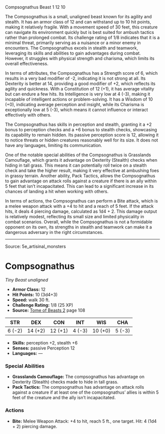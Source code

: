 <MonsterName/>Compsognathus</MonsterName>
<CreatureType/>Beast</CreatureType>
<CR/>1</CR>
<AC/>12</AC>
<HP/>10</HP>
<summary>The Compsognathus is a small, unaligned beast known for its agility and stealth. It has an armor class of 12 and can withstand up to 10 hit points, making it relatively fragile. With a movement speed of 30 feet, this creature can navigate its environment quickly but is best suited for ambush tactics rather than prolonged combat. Its challenge rating of 1/8 indicates that it is a minimal threat, primarily serving as a nuisance or a minor enemy in encounters. The Compsognathus excels in stealth and teamwork, leveraging its skills and abilities to gain advantages during combat. However, it struggles with physical strength and charisma, which limits its overall effectiveness.</summary>

<detail>

In terms of attributes, the Compsognathus has a Strength score of 6, which results in a very bad modifier of -2, indicating it is not strong at all. Its Dexterity is better at 14, providing a good modifier of +2, which reflects its agility and quickness. With a Constitution of 12 (+1), it has average vitality but can endure a few hits. Its Intelligence is very low at 4 (-3), making it incapable of intelligent actions or problem-solving. It has a Wisdom of 10 (+0), indicating average perception and insight, while its Charisma is exceptionally low at 5 (-3), which means it cannot influence or interact effectively with others.

The Compsognathus has skills in perception and stealth, granting it a +2 bonus to perception checks and a +6 bonus to stealth checks, showcasing its capability to remain hidden. Its passive perception score is 12, allowing it to notice threats or hidden creatures reasonably well for its size. It does not have any languages, limiting its communication.

One of the notable special abilities of the Compsognathus is Grasslands Camouflage, which grants it advantage on Dexterity (Stealth) checks when hiding in tall grass. This means it can potentially roll twice on a stealth check and take the higher result, making it very effective at ambushing foes in grassy terrain. Another ability, Pack Tactics, allows the Compsognathus to gain advantage on attack rolls against a creature if there is an ally within 5 feet that isn’t incapacitated. This can lead to a significant increase in its chances of landing a hit when working with others.

In terms of actions, the Compsognathus can perform a Bite attack, which is a melee weapon attack with a +4 to hit and a reach of 5 feet. If the attack hits, it deals 4 piercing damage, calculated as 1d4 + 2. This damage output is relatively modest, reflecting its small size and limited physicality in combat scenarios. Overall, while the Compsognathus is not a formidable opponent on its own, its strengths in stealth and teamwork can make it a dangerous adversary in the right circumstances.</detail>



---

Source: 5e_artisinal_monsters

# Compsognathus

*Tiny* *Beast* *unaligned*

- **Armor Class:** 12
- **Hit Points:** 10 (3d4+3)
- **Speed:** walk 30 ft.
- **Challenge Rating:** 1/8 (25 XP)
- **Source:** [Tome of Beasts 2](https://koboldpress.com/kpstore/product/tome-of-beasts-2-for-5th-edition) page 108

| STR | DEX | CON | INT | WIS | CHA |
| --- | --- | --- | --- | --- | --- |
| 6 (-2) | 14 (+2) | 12 (+1) | 4 (-3) | 10 (+0) | 5 (-3) |

- **Skills:** perception +2, stealth +6
- **Senses:** passive Perception 12
- **Languages:** —

### Special Abilities

- **Grasslands Camouflage:** The compsognathus has advantage on Dexterity (Stealth) checks made to hide in tall grass.
- **Pack Tactics:** The compsognathus has advantage on attack rolls against a creature if at least one of the compsognathus’ allies is within 5 feet of the creature and the ally isn’t incapacitated.

### Actions

- **Bite:** Melee Weapon Attack: +4 to hit, reach 5 ft., one target. Hit: 4 (1d4 + 2) piercing damage.




